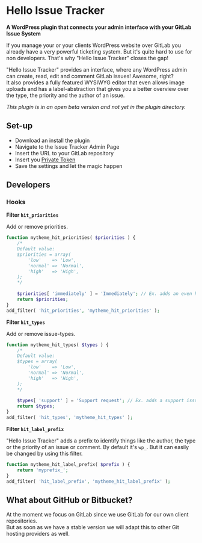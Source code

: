 Hello Issue Tracker
======================
**A WordPress plugin that connects your admin interface with your GitLab Issue System**

If you manage your or your clients WordPress website over GitLab you already have a very powerful ticketing system. But it's quite hard to use for non developers. That's why "Hello Issue Tracker" closes the gap!

"Hello Issue Tracker" provides an interface, where any WordPress admin can create, read, edit and comment GitLab issues! Awesome, right?  
It also provides a fully featured WYSIWYG editor that even allows image uploads and has a label-abstraction that gives you a better overview over the type, the priority and the author of an issue.

_This plugin is in an open beta version and not yet in the plugin directory._

## Set-up
* Download an install the plugin
* Navigate to the Issue Tracker Admin Page
* Insert the URL to your GitLab repository
* Insert you [Private Token ](https://docs.gitlab.com/ee/user/profile/personal_access_tokens.html)
* Save the settings and let the magic happen

## Developers

### Hooks

**Filter `hit_priorities`**

Add or remove priorities.

````php
function mytheme_hit_priorities( $priorities ) {
	/*
	Default value:
	$priorities = array(
		'low'    => 'Low',
		'normal' => 'Normal',
		'high'   => 'High',
	);
	*/
	
	$priorities[ 'immediately' ] = 'Immediately'; // Ex. adds an even higher priority
	return $priorities;
}
add_filter( 'hit_priorities', 'mytheme_hit_priorities' );
````

**Filter `hit_types`**

Add or remove issue-types.

````php
function mytheme_hit_types( $types ) {
	/*
	Default value:
	$types = array(
		'low'    => 'Low',
		'normal' => 'Normal',
		'high'   => 'High',
	);
	*/
	
	$types[ 'support' ] = 'Support request'; // Ex. adds a support issue type
	return $types;
}
add_filter( 'hit_types', 'mytheme_hit_types' );
````

**Filter `hit_label_prefix`**

"Hello Issue Tracker" adds a prefix to identify things like the author, the type or the priority of an issue or comment. By default it's `wp_`. But it can easily be changed by using this filter.

````php
function mytheme_hit_label_prefix( $prefix ) {
	return 'myprefix_';
}
add_filter( 'hit_label_prefix', 'mytheme_hit_label_prefix' );
````

## What about GitHub or Bitbucket?
At the moment we focus on GitLab since we use GitLab for our own client repositories.  
But as soon as we have a stable version we will adapt this to other Git hosting providers as well.